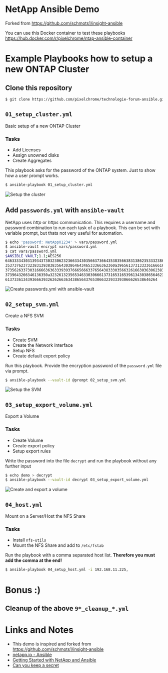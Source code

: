 # NetApp Ansible Demo

Forked from https://github.com/schmots1/insight-ansible

You can use this Docker container to test these playbooks https://hub.docker.com/r/pixelchrome/ntap-ansible-container

# Example Playbooks how to setup a new ONTAP Cluster

## Clone this repository

```sh
$ git clone https://github.com/pixelchrome/technologie-forum-ansible.git
```

## `01_setup_cluster.yml`

Basic setup of a new ONTAP Cluster

### Tasks

* Add Licenses
* Assign unowned disks
* Create Aggregates

This playbook asks for the password of the ONTAP system. Just to show how a user prompt works.

```sh
$ ansible-playbook 01_setup_cluster.yml
```

![Setup the cluster](https://github.com/pixelchrome/files/raw/master/images/ntap_ansible_demo/03_setup_cluster.gif)

## Add `passwords.yml` with `ansible-vault`

NetApp uses *http* or *https* communication. This requires a username and password combination to run each task of a playbook. This can be set with variable prompt, but thats not very useful for automation. 

```sh
$ echo 'password: NetApp01234' > vars/password.yml
$ ansible-vault encrypt vars/password.yml
$ cat vars/password.yml 
$ANSIBLE_VAULT;1.1;AES256
64633334303139343730323062323663343035663736643538356638313862353332386166353439
3537376237323831393838356430386464346533366362360a396561373133336166616637396336
37356263373031666636363339393766656663376564383330356632616630363062383762373064
3739643266346136350a323261323565346330306661373165316539613430386564623536353532
61373361343936663932626266363438656437653066323933393066626538646264
```

![Create passwords.yml with ansible-vault](https://github.com/pixelchrome/files/raw/master/images/ntap_ansible_demo/04_create_password.gif)

## `02_setup_svm.yml`

Create a NFS SVM

### Tasks

* Create SVM
* Create the Network Interface
* Setup NFS
* Create default export policy

Run this playbook. Provide the encryption password of the `password.yml` file via prompt.

```sh
$ ansible-playbook --vault-id @prompt 02_setup_svm.yml
```

![Setup the SVM](https://github.com/pixelchrome/files/raw/master/images/ntap_ansible_demo/05_setup_svm.gif)

## `03_setup_export_volume.yml`

Export a Volume

### Tasks

* Create Volume
* Create export policy
* Setup export rules

Write the password into the file `decrypt` and run the playbook without any further input

```sh
$ echo demo > decrypt
$ ansible-playbook --vault-id decrypt 03_setup_export_volume.yml
```

![Create and export a volume](https://github.com/pixelchrome/files/raw/master/images/ntap_ansible_demo/06_create_and_export_volume.gif)

## `04_host.yml`

Mount on a Server/Host the NFS Share

### Tasks

* Install `nfs-utils`
* Mount the NFS Share and add to `/etc/fstab`

Run the playbook with a comma separated host list. **Therefore you must add the comma at the end!**

```sh
$ ansible-playbook 04_setup_host.yml -i 192.168.11.225,
```

# Bonus :)

## Cleanup of the above `9*_cleanup_*.yml`

# Links and Notes

* This demo is inspired and forked from https://github.com/schmots1/insight-ansible
* [netapp.io - Ansible](https://netapp.io/tag/ansible/)
* [Getting Started with NetApp and Ansible](https://netapp.io/2018/10/08/getting-started-with-netapp-and-ansible-install-ansible/)
* [Can you keep a secret](https://netapp.io/2018/12/14/can-you-keep-a-secret/)
